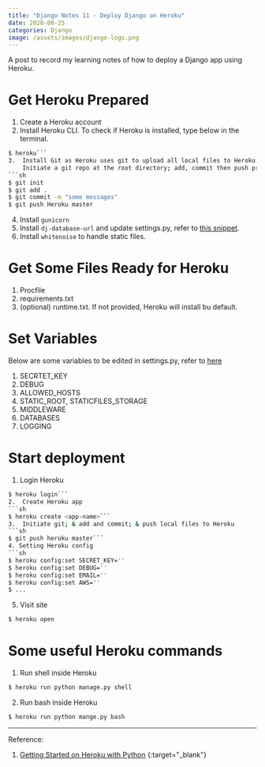 ```yaml
---
title: "Django Notes 11 - Deploy Django on Heroku"
date: 2020-08-25
categories: Django
image: /assets/images/django-logo.png
---
```

<!--excerpt.start-->
A post to record my learning notes of how to deploy a Django app using Heroku. <!--excerpt.end-->

# Get Heroku Prepared
1.	Create a Heroku account   
2.	Install Heroku CLI. To check if Heroku is installed, type below in the terminal.  
```sh
$ heroku```  
3.	Install Git as Heroku uses git to upload all local files to Heroku. After git is installed, add a `.gitignore` file in the root directory, for content of the `.gitignore` file, refer to [this repo](https://github.com/wendyli-repos/code-snippets-django).  
	Initiate a git repo at the root directory; add, commit then push procedure.   
```sh
$ git init
$ git add .
$ git commit -m "some messages"
$ git push Heroku master
```
4.	Install `gunicorn`
5.	Install `dj-database-url` and update settings.py, refer to [this snippet](https://github.com/wendyli-repos/code-snippets-django/blob/main/settings.DATABASES).
6.	Install `whitenoise` to handle static files.

# Get Some Files Ready for Heroku
1.	Procfile 
2.	requirements.txt
3.	(optional) runtime.txt. If not provided, Heroku will install bu default.

# Set Variables  
Below are some variables to be edited in settings.py, refer to [here](https://github.com/wendyli-repos/code-snippets-django)  
1.	SECRTET_KEY
2.	DEBUG
3.	ALLOWED_HOSTS
4.	STATIC_ROOT, STATICFILES_STORAGE
5.	MIDDLEWARE
6.	DATABASES
7.	LOGGING

# Start deployment 
1.	Login Heroku  
```sh
$ heroku login``` 
2.	Create Heroku app   
```sh
$ heroku create <app-name>``` 
3.	Initiate git; & add and commit; & push local files to Heroku  
```sh
$ git push heroku master```  
4. Setting Heroku config    
```sh
$ heroku config:set SECRET_KEY=''
$ heroku config:set DEBUG=''
$ heroku config:set EMAIL=''
$ heroku config:set AWS=''
$ ...
```  
5. Visit site   
```sh
$ heroku open
```

# Some useful Heroku commands  
1.	Run shell inside Heroku  
```sh
$ heroku run python manage.py shell
```
2. Run bash inside Heroku  
```sh
$ heroku run python mange.py bash
```


***   
Reference: 
1. [Getting Started on Heroku with Python](https://devcenter.heroku.com/articles/getting-started-with-python#set-up) {:target="\_blank"}
